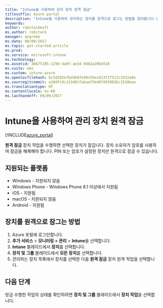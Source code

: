 ```yaml
---
title: "Intune을 사용하여 관리 장치 원격 잠금"
titlesuffix: Azure portal
description: "Intune을 사용하여 관리하는 장치를 원격으로 잠그는 방법을 알아봅니다.\""
keywords: 
author: robstackmsft
ms.author: robstack
manager: angrobe
ms.date: 08/09/2017
ms.topic: get-started-article
ms.prod: 
ms.service: microsoft-intune
ms.technology: 
ms.assetid: 3b67f285-229d-4a0f-ae34-0402a20b4518
ms.suite: ems
ms.custom: intune-azure
ms.openlocfilehash: 6c5d282efbd3b0fe90c93ec813f2f513c1932a6e
ms.sourcegitcommit: e10dfc9c123401fabaaf5b487d459826c1510eae
ms.translationtype: HT
ms.contentlocale: ko-KR
ms.lasthandoff: 09/09/2017
---
```

# <a name="remotely-lock-managed-devices-with-intune"></a>Intune을 사용하여 관리 장치 원격 잠금


[!INCLUDE[azure_portal](./includes/azure_portal.md)]

**원격 잠금** 장치 작업을 수행하면 선택한 장치가 잠깁니다. 장치 소유자가 암호를 사용하여 잠금을 해제해야 합니다. PIN 또는 암호가 설정된 장치만 원격으로 잠글 수 있습니다.

## <a name="supported-platforms"></a>지원되는 플랫폼

- Windows - 지원되지 않음
- Windows Phone - Windows Phone 8.1 이상에서 지원됨
- iOS - 지원됨
- macOS - 지원되지 않음
- Android - 지원됨

## <a name="how-to-remote-lock-a-device"></a>장치를 원격으로 잠그는 방법

1. Azure 포털에 로그인합니다.
2. **추가 서비스** > **모니터링 + 관리** > **Intune**을 선택합니다.
3. **Intune** 블레이드에서 **장치**를 선택합니다.
4. **장치 및 그룹** 블레이드에서 **모든 장치**를 선택합니다.
5. 관리하는 장치 목록에서 장치를 선택한 다음 **원격 잠금** 장치 원격 작업을 선택합니다.

## <a name="next-steps"></a>다음 단계

방금 수행한 작업의 상태를 확인하려면 **장치 및 그룹** 블레이드에서 **장치 작업**을 선택합니다.

